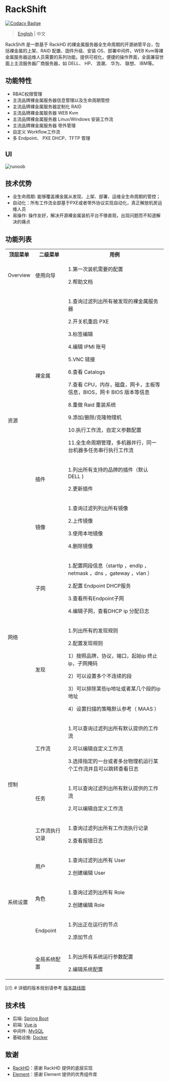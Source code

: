 # RackShift

[![Codacy Badge](https://api.codacy.com/project/badge/Grade/2d7d7a82829e4e4e80c0f2a9aa2397ca)](https://app.codacy.com/manual/rackshift/rackshift?utm_source=github.com&utm_medium=referral&utm_content=rackshift/rackshift&utm_campaign=Badge_Grade_Dashboard)

> [English](README_EN.md) | 中文

RackShift 是一款基于 RackHD 的裸金属服务器全生命周期的开源纳管平台，包括裸金属的上架、RAID 配置、固件升级、安装 OS、部署中间件，WEB Kvm等裸金属服务器运维人员需要的系列功能。提供可视化，便捷的操作界面，全面兼容世面上主流服务器厂商服务器，如 DELL、 HP、 浪潮、 华为、 联想、 IBM等。

## 功能特性
- RBAC权限管理  
- 主流品牌裸金属服务器信息管理以及生命周期管控
- 主流品牌裸金属服务器定制化 RAID
- 主流品牌裸金属服务器 WEB Kvm
- 主流品牌裸金属服务器 Linux/Windows 安装工作流  
- 主流品牌裸金属服务器 带外管理
- 自定义 Workflow工作流
- 多 Endpoint、 PXE DHCP、TFTP 管理

## UI
 
![runoob](https://f2c-south.oss-cn-shenzhen.aliyuncs.com/RackHD-dont-del/RackHD%E4%B8%80%E9%94%AE%E5%8C%85/3.0/rs.png)

## 技术优势
  
- 全生命周期: 能够覆盖裸金属从发现、上架、部署、运维全生命周期的管控；
- 自动化：所有工作流全部基于PXE或者带外协议实现自动化，真正解放机房运维人员
- 易操作: 操作友好，解决开源裸金属装机平台不够直观，出现问题而不知道解决的痛点

## 功能列表

<table class="wrapped confluenceTable"><colgroup><col><col><col></colgroup><tbody><tr><th class="confluenceTh">顶层菜单</th><th class="confluenceTh">二级菜单</th><th class="confluenceTh">用例</th></tr><tr><td class="confluenceTd">Overview</td><td class="confluenceTd">使用向导</td><td class="confluenceTd"><p>1.第一次装机需要的配置</p><p>2.帮助文档</p></td></tr><tr><td rowspan="3" class="confluenceTd">资源<br><br></td><td class="confluenceTd">裸金属</td><td class="confluenceTd"><p>1.查询过滤列出所有被发现的裸金属服务器</p><p>2.开关机重启 PXE</p><p>3.标签编辑</p><p>4.编辑 IPMI 账号</p><p>5.VNC 链接</p><p>6.查看 Catalogs</p><p>7.查看 CPU，内存，磁盘，网卡，主板等信息，BIOS，网卡 BIOS 版本等信息</p><p>8.重做 Raid 重装系统</p><p>9.添加/删除/克隆物理机</p><p>10.执行工作流，自定义参数配置</p><p>11.全生命周期管理，多机器并行，同一台机器多任务串行执行工作流</p></td></tr><tr><td class="confluenceTd">插件</td><td class="confluenceTd"><p>1.列出所有支持的品牌的插件（默认 DELL )&nbsp;</p><p>2.更新插件</p></td></tr><tr><td class="confluenceTd">镜像</td><td class="confluenceTd"><p>1.查询过滤列列出所有镜像</p><p>2.上传镜像</p><p>3.使用本地镜像</p><p>4.删除镜像</p></td></tr><tr><td rowspan="2" class="confluenceTd">网络</td><td class="confluenceTd">子网</td><td class="confluenceTd"><p>1.配置网段信息（startIp ，endIp ，netmask ，dns ，gateway ，vlan ）</p><p>2.配置 Endpoint DHCP服务</p><p>3.查看所有Endpoint子网</p><p>4.编辑子网，查看DHCP ip 分配日志</p></td></tr><tr><td class="confluenceTd">发现</td><td class="confluenceTd"><p>1.列出所有的发现规则</p><p>2.配置发现规则</p><p>1）按照品牌，协议，端口，起始ip 终止ip，子网掩码</p><p>2）可以设置多个不连续的段</p><p>3）可以排除某些ip地址或者某几个段的ip地址</p><p>4）设置扫描的策略默认参考（ MAAS ）</p></td></tr><tr><td rowspan="3" class="confluenceTd">控制</td><td class="confluenceTd">工作流</td><td class="confluenceTd"><p>1.可以查询过滤列出所有默认提供的工作流</p><p>2.可以编辑自定义工作流</p><p>3.选择指定的一台或者多台物理机运行某个工作流并且可以跳转查看日志</p></td></tr><tr><td class="confluenceTd">任务</td><td class="confluenceTd"><p>1.可以查询过滤列出所有默认提供的工作流</p><p>2.可以编辑自定义工作流</p></td></tr><tr><td colspan="1" class="confluenceTd">工作流执行记录</td><td colspan="1" class="confluenceTd"><p>1.查询过滤列出所有工作流执行记录</p><p>2.查看报错日志</p></td></tr><tr><td rowspan="5" class="confluenceTd">系统设置<br><br><br><br><br></td></tr><tr><td class="confluenceTd">用户</td><td colspan="1" class="confluenceTd"><p>1.查询过滤列出所有 User</p><p>2.创建编辑 User</p></td></tr><tr><td colspan="1" class="confluenceTd">角色</td><td colspan="1" class="confluenceTd"><p>1.查询过滤列出所有 Role</p><p>2.创建编辑 Role</p></td></tr><tr><td colspan="1" class="confluenceTd">Endpoint</td><td colspan="1" class="confluenceTd"><p>1.列出正在运行的节点</p><p>2.添加节点</p></td></tr><tr><td colspan="1" class="confluenceTd">全局系统配置</td><td colspan="1" class="confluenceTd"><p>1.列出所有系统运行参数配置</p><p>2.编辑系统配置</p></td></tr></tbody></table>

[//]: # 详细的版本规划请参考 [版本路线图](https://github.com/metersphere/metersphere/blob/master/ROADMAP.md)

## 技术栈

- 后端: [Spring Boot](https://www.tutorialspoint.com/spring_boot/spring_boot_introduction.htm)
- 前端: [Vue.js](https://vuejs.org/)
- 中间件: [MySQL](https://www.mysql.com/)
- 基础设施: [Docker](https://www.docker.com/)

## 致谢

-  [RackHD](https://rackhd.github.io/)：感谢 RackHD 提供的底层实现
-  [Element](https://element.eleme.cn/#/)：感谢 Element 提供的优秀组件库

